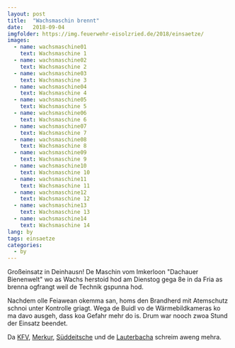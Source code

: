```yaml
---
layout: post
title:  "Wachsmaschin brennt"
date:   2018-09-04
imgfolder: https://img.feuerwehr-eisolzried.de/2018/einsaetze/
images:
  - name: wachsmaschine01
    text: Wachsmaschine 1
  - name: wachsmaschine02
    text: Wachsmaschine 2
  - name: wachsmaschine03
    text: Wachsmaschine 3
  - name: wachsmaschine04
    text: Wachsmaschine 4
  - name: wachsmaschine05
    text: Wachsmaschine 5
  - name: wachsmaschine06
    text: Wachsmaschine 6
  - name: wachsmaschine07
    text: Wachsmaschine 7
  - name: wachsmaschine08
    text: Wachsmaschine 8
  - name: wachsmaschine09
    text: Wachsmaschine 9
  - name: wachsmaschine10
    text: Wachsmaschine 10
  - name: wachsmaschine11
    text: Wachsmaschine 11
  - name: wachsmaschine12
    text: Wachsmaschine 12
  - name: wachsmaschine13
    text: Wachsmaschine 13
  - name: wachsmaschine14
    text: Wachsmaschine 14
lang: by
tags: einsaetze
categories:
  - by
---
```

Großeinsatz in Deinhausn! De Maschin vom Imkerloon "Dachauer Bienenwelt" wo as Wachs herstoid hod am Dienstog gega 8e in da Fria as brenna ogfrangt weil de Technik gspunna hod.

Nachdem olle Feiawean okemma san, homs den Brandherd mit Atemschutz schnoi unter Kontrolle griagt. Wega de Buidl vo de Wärmebildkameras ko ma davo ausgeh, dass koa Gefahr mehr do is. Drum war nooch zwoa Stund der Einsatz beendet.

Da [KFV](http://kfv-dachau.de/index.php?section=news&cmd=details&newsid=1070), [Merkur](https://www.merkur.de/lokales/dachau/bergkirchen-ort28367/deutenhausen-brand-einer-wachsmaschine-in-dachauer-bienenwelt-10209881.html), [Süddeitsche](https://www.sueddeutsche.de/muenchen/dachau/euro-schaden-brand-in-geschaeft-fuer-imkereibedarf-1.4116859) und de [Lauterbacha](http://fw-lauterbach.de/index.php/einsaetze) schreim aweng mehra. 

